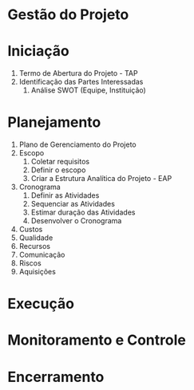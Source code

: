 # Gestão do Projeto 

# Iniciação

1. Termo de Abertura do Projeto - TAP
2. Identificação das Partes Interessadas
   1. Análise SWOT (Equipe, Instituição)

# Planejamento

1. Plano de Gerenciamento do Projeto
2. Escopo
   1. Coletar requisitos
   2. Definir o escopo
   3. Criar a Estrutura Analítica do Projeto - EAP
3. Cronograma
   1. Definir as Atividades
   2. Sequenciar as Atividades
   3. Estimar duração das Atividades
   4. Desenvolver o Cronograma
4. Custos
5. Qualidade
6. Recursos
7. Comunicação
8. Riscos
9. Aquisições

# Execução

# Monitoramento e Controle

# Encerramento